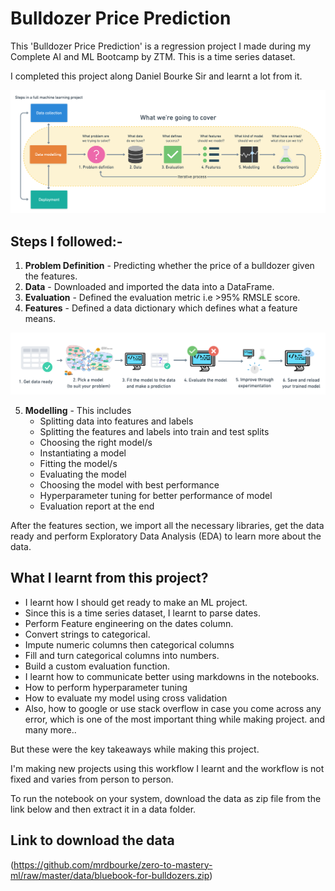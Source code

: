 # Bulldozer Price Prediction

This 'Bulldozer Price Prediction' is a regression project I made during my Complete AI and ML Bootcamp by ZTM. This is a time series dataset.

I completed this project along Daniel Bourke Sir and learnt a lot from it.

<img src="https://github.com/Shuraimi/zero-to-mastery-ai-ml-course/blob/main/images/6-step-ml-framework.png" />

## Steps I followed:-

1. **Problem Definition** - Predicting whether the price of a bulldozer given the features.
2. **Data** - Downloaded and imported the data into a DataFrame.
3. **Evaluation** - Defined the evaluation metric i.e >95% RMSLE score.
4. **Features** - Defined a data dictionary which defines what a feature means.

<img src='https://github.com/Shuraimi/zero-to-mastery-ai-ml-course/blob/main/images/sklearn-workflow.png' />

5. **Modelling** - This includes
   * Splitting data into features and labels
   * Splitting the features and labels into train and test splits
   * Choosing the right model/s
   * Instantiating a model
   * Fitting the model/s
   * Evaluating the model
   * Choosing the model with best performance
   * Hyperparameter tuning for better performance of model
   * Evaluation report at the end


After the features section, we import all the necessary libraries, get the data ready and perform Exploratory Data Analysis (EDA) to learn more about the data.

## What I learnt from this project?

* I learnt how I should get ready to make an ML project.
* Since this is a time series dataset, I learnt to parse dates.
* Perform Feature engineering on the dates column.
* Convert strings to categorical.
* Impute numeric columns then categorical columns
* Fill and turn categorical columns into numbers.
* Build a custom evaluation function.
* I learnt how to communicate better using markdowns in the notebooks.
* How to perform hyperparameter tuning
* How to evaluate my model using cross validation
* Also, how to google or use stack overflow in case you come across any error, which is one of the most important thing while making project.
and many more..

But these were the key takeaways while making this project.

I'm making new projects using this workflow I learnt and the workflow is not fixed and varies from person to person.

To run the notebook on your system, download the data as zip file from the link below and then extract it in a data folder.

## Link to download the data
(https://github.com/mrdbourke/zero-to-mastery-ml/raw/master/data/bluebook-for-bulldozers.zip)
